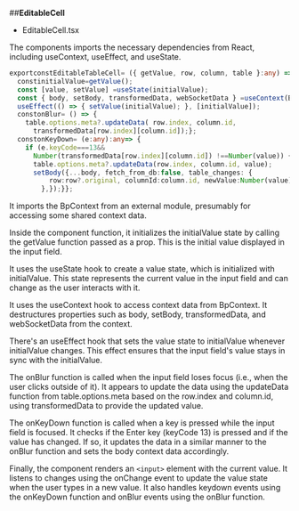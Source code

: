 ##**EditableCell**

- EditableCell.tsx

The components imports the necessary dependencies from React, including useContext, useEffect, and useState.
```typescript
exportconstEditableTableCell= ({ getValue, row, column, table }:any) => {
  constinitialValue=getValue();
  const [value, setValue] =useState(initialValue);
  const { body, setBody, transformedData, webSocketData } =useContext(BpContext);
  useEffect(() => { setValue(initialValue); }, [initialValue]);
  constonBlur= () => {
    table.options.meta?.updateData( row.index, column.id,
      transformedData[row.index][column.id]);};
  constonKeyDown= (e:any):any=> {
    if (e.keyCode===13&&
      Number(transformedData[row.index][column.id]) !==Number(value)) {
      table.options.meta?.updateData(row.index, column.id, value);
      setBody({...body, fetch_from_db:false, table_changes: {
          row:row?.original, columnId:column.id, newValue:Number(value),
        },});}};
```
It imports the BpContext from an external module, presumably for accessing some shared context data.

Inside the component function, it initializes the initialValue state by calling the getValue function passed as a prop. This is the initial value displayed in the input field.

It uses the useState hook to create a value state, which is initialized with initialValue. This state represents the current value in the input field and can change as the user interacts with it.

It uses the useContext hook to access context data from BpContext. It destructures properties such as body, setBody, transformedData, and webSocketData from the context.

There's an useEffect hook that sets the value state to initialValue whenever initialValue changes. This effect ensures that the input field's value stays in sync with the initialValue.

The onBlur function is called when the input field loses focus (i.e., when the user clicks outside of it). It appears to update the data using the updateData function from table.options.meta based on the row.index and column.id, using transformedData to provide the updated value.

The onKeyDown function is called when a key is pressed while the input field is focused. It checks if the Enter key (keyCode 13) is pressed and if the value has changed. If so, it updates the data in a similar manner to the onBlur function and sets the body context data accordingly.

Finally, the component renders an `<input>` element with the current value. It listens to changes using the onChange event to update the value state when the user types in a new value. It also handles keydown events using the onKeyDown function and onBlur events using the onBlur function.
